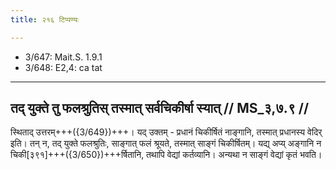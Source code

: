 ```yaml
---
title: २१६ टिप्पण्यः

---
```

- 3/647: Mait.S. 1.9.1
- 3/648: E2,4: ca tat

____________________________________________


## तद् युक्ते तु फलश्रुतिस् तस्मात् सर्वचिकीर्षा स्यात् // MS_३,७.९ //

स्थिताद् उत्तरम्+++({3/649})+++। यद् उक्तम् - प्रधानं चिकीर्षितं नाङ्गानि, तस्मात् प्रधानस्य वेदिर् इति। तन् न, तद् युक्ते फलश्रुतिः, साङ्गात् फलं श्रूयते, तस्मात् साङ्गं चिकीर्षितम्। यद्य् अप्य् अङ्गानि न चिकी[३९१]+++({3/650})+++र्षितानि, तथापि वेद्यां कर्तव्यानि। अन्यथा न साङ्गं वेद्यां कृतं भवति।